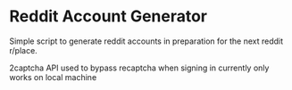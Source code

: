 # Reddit Account Generator
Simple script to generate reddit accounts in preparation for the next reddit r/place.

2captcha API used to bypass recaptcha when signing in
currently only works on local machine